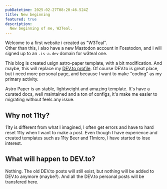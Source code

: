 ```yaml
---
pubDatetime: 2025-02-27T08:20:46.524Z
title: New beginning
featured: true
description:
  New beginning of me, W3Teal.
---
```


Welcome to a first website i created as "W3Teal".  
Other than this, i also have a new Mastodon account in Fosstodon, and i will signed up to an `.is-a.dev` domain for w3teal one.

This blog is created usign astro-paper template, with a bit modification. And maybe, this will replace my [DEV.to profile](https://dev.to/w3teal). Of course DEV.to is great place, but i need more personal page, and because I want to make "coding" as my primary activity.

Astro Paper is an stable, lightweight and amazing template. It's have a curated docs, well maintained and a ton of configs, it's make me easier to migrating without feels any issue.

## Why not 11ty?

11ty is different from what I imagined, I often get errors and have to hard reset 11ty when I want to make a post. Even though I have experience and created templates such as 11ty Beer and 11micro, I have started to lose interest.

## What will happen to DEV.to?

Nothing. The old DEV.to posts will still exist, but nothing will be added to DEV.to anymore (maybe?). And all the DEV.to personal posts will be transfered here.